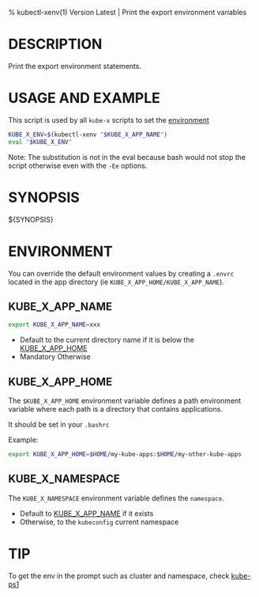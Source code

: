 % kubectl-xenv(1) Version Latest | Print the export environment variables
# DESCRIPTION

Print the export environment statements.

# USAGE AND EXAMPLE

This script is used by all `kube-x` scripts to set the [environment](#ENVIRONMENT)

```bash
KUBE_X_ENV=$(kubectl-xenv "$KUBE_X_APP_NAME")
eval "$KUBE_X_ENV"
```

Note: The substitution is not in the eval because bash would not stop the script otherwise
even with the `-Ee` options.

# SYNOPSIS

${SYNOPSIS}


# ENVIRONMENT

You can override the default environment values by creating a `.envrc` located
in the app directory (ie `KUBE_X_APP_HOME/KUBE_X_APP_NAME`).


## KUBE_X_APP_NAME

```bash
export KUBE_X_APP_NAME=xxx
```  
* Default to the current directory name if it is below the [KUBE_X_APP_HOME](#KUBE_X_APP_HOME)
* Mandatory Otherwise

## KUBE_X_APP_HOME

The `$KUBE_X_APP_HOME` environment variable defines a path environment variable where each path is a directory that contains 
applications.

It should be set in your `.bashrc`

Example:
```bash
export KUBE_X_APP_HOME=$HOME/my-kube-apps:$HOME/my-other-kube-apps
```


## KUBE_X_NAMESPACE

The `KUBE_X_NAMESPACE` environment variable defines the `namespace`.

* Default to [KUBE_X_APP_NAME](#KUBE_X_APP_NAME) if it exists
* Otherwise, to the `kubeconfig` current namespace


# TIP

To get the env in the prompt such as cluster and namespace, check [kube-ps1](https://github.com/ohmyzsh/ohmyzsh/tree/master/plugins/kube-ps1)
